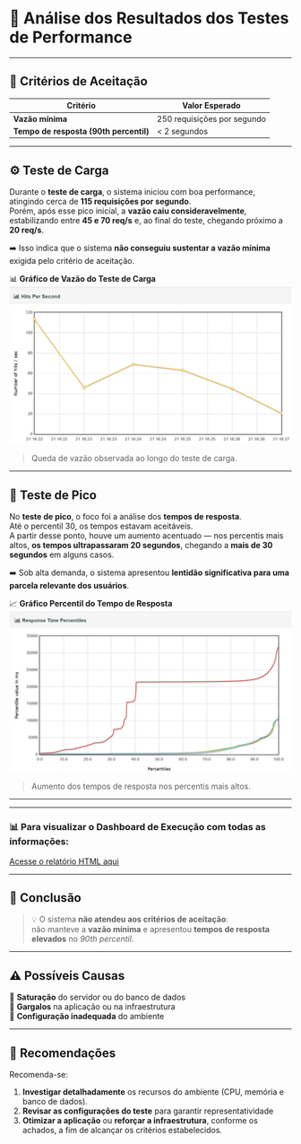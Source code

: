 # 🧪 Análise dos Resultados dos Testes de Performance

---

## 🎯 Critérios de Aceitação

| Critério | Valor Esperado |
|-----------|----------------|
| **Vazão mínima** | 250 requisições por segundo |
| **Tempo de resposta (90th percentil)** | < 2 segundos |

---

## ⚙️ Teste de Carga

Durante o **teste de carga**, o sistema iniciou com boa performance, atingindo cerca de **115 requisições por segundo**.  
Porém, após esse pico inicial, a **vazão caiu consideravelmente**, estabilizando entre **45 e 70 req/s** e, ao final do teste, chegando próximo a **20 req/s**.  

➡️ Isso indica que o sistema **não conseguiu sustentar a vazão mínima** exigida pelo critério de aceitação.

📊 **Gráfico de Vazão do Teste de Carga**
![Gráfico de Vazão do Teste de Carga](../imgs/carga.png)
> Queda de vazão observada ao longo do teste de carga.

---

## 🚀 Teste de Pico

No **teste de pico**, o foco foi a análise dos **tempos de resposta**.  
Até o percentil 30, os tempos estavam aceitáveis.  
A partir desse ponto, houve um aumento acentuado — nos percentis mais altos, **os tempos ultrapassaram 20 segundos**, chegando a **mais de 30 segundos** em alguns casos.  

➡️ Sob alta demanda, o sistema apresentou **lentidão significativa para uma parcela relevante dos usuários**.

📈 **Gráfico Percentil do Tempo de Resposta**
![Gráfico Percentil do Tempo de Resposta](../imgs/percentil.png)
> Aumento dos tempos de resposta nos percentis mais altos.

---

---

### 📊 Para visualizar o Dashboard de Execução com todas as informações:

[Acesse o relatório HTML aqui](./relatorios/html/index.html)

---

## 🧾 **Conclusão**

> 💡 O sistema **não atendeu aos critérios de aceitação**:  
> não manteve a **vazão mínima** e apresentou **tempos de resposta elevados** no *90th percentil*.

---

## ⚠️ **Possíveis Causas**

🔹 **Saturação** do servidor ou do banco de dados  
🔹 **Gargalos** na aplicação ou na infraestrutura  
🔹 **Configuração inadequada** do ambiente

---

## 🧩 **Recomendações**

Recomenda-se:  

1. **Investigar detalhadamente** os recursos do ambiente (CPU, memória e banco de dados).  
2. **Revisar as configurações do teste** para garantir representatividade
3. **Otimizar a aplicação** ou **reforçar a infraestrutura**, conforme os achados, a fim de alcançar os critérios estabelecidos.


